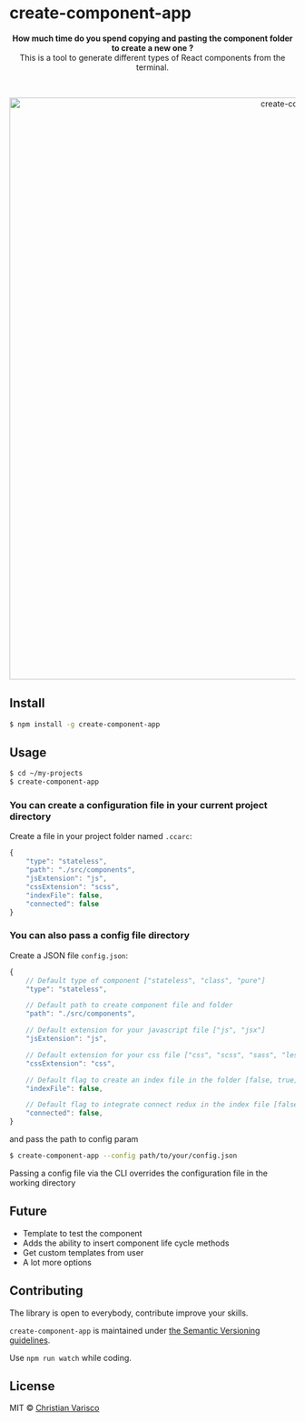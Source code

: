 # create-component-app

<p align="center">
<strong>How much time do you spend copying and pasting the component folder to create a new one ?</strong><br />
This is a tool to generate different types of React components from the terminal.
</p>

<br />

<p align="center">
  <img src="https://user-images.githubusercontent.com/7335613/27637827-5a2c1dba-5c11-11e7-8676-deeb230086dc.gif" alt="create-component-app" width="1024" />
</p>

## Install

```sh
$ npm install -g create-component-app
```

## Usage

```sh
$ cd ~/my-projects
$ create-component-app
```    

### You can create a configuration file in your current project directory    

Create a file in your project folder named `.ccarc`:    

```javascript
{   
    "type": "stateless", 
    "path": "./src/components",
    "jsExtension": "js",
    "cssExtension": "scss",
    "indexFile": false,
    "connected": false
}
```

### You can also pass a config file directory

Create a JSON file `config.json`:  

```javascript
{   
    // Default type of component ["stateless", "class", "pure"]
    "type": "stateless", 

    // Default path to create component file and folder
    "path": "./src/components",

    // Default extension for your javascript file ["js", "jsx"]
    "jsExtension": "js",

    // Default extension for your css file ["css", "scss", "sass", "less"]
    "cssExtension": "css",

    // Default flag to create an index file in the folder [false, true]
    "indexFile": false,

    // Default flag to integrate connect redux in the index file [false, true]
    "connected": false,
}
```

and pass the path to config param
```sh
$ create-component-app --config path/to/your/config.json
```    

Passing a config file via the CLI overrides the configuration file in the working directory

## Future

- Template to test the component
- Adds the ability to insert component life cycle methods
- Get custom templates from user
- A lot more options

## Contributing
The library is open to everybody, contribute improve your skills.   

`create-component-app` is maintained under [the Semantic Versioning guidelines](http://semver.org/).

Use `npm run watch` while coding.

## License

MIT © [Christian Varisco](https://github.com/CVarisco)
